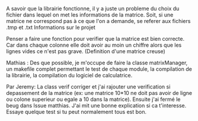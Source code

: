 A savoir que la librairie fonctionne, il y a juste un probleme du choix du fichier dans lequel on met les informations de la matrice.
Soit, si une matrice ne correspond pas à ce que l'on a demande, se referer aux fichiers .tmp et .txt
Informations sur le projet

Penser a  faire une fonction pour verifier que la matrice est bien correcte. Car dans chaque colonne elle doit avoir au moin un chiffre alors que les lignes vides ce n'est pas grave. (Definition d'une matrice creuse)

Mathias : Des que possible, je m'occupe de faire la classe matrixManager, un makefile complet permettant le test de chaque module, la compilation de la librairie, la compilation du logiciel de calculatrice.

Par Jeremy: La class verif corriger et j'ai rajouter une verification si depassement de la matrice (ex: une matrice 10*10 ne doit pas avoir de ligne ou colone superieur ou egale a 10 dans la matrice). Ensuite j'ai fermé le beug dans Issue matthias. J'ai mit une bonne explication si ca t'interesse. Essaye quelque test si tu peut normalement tous est bon. 
